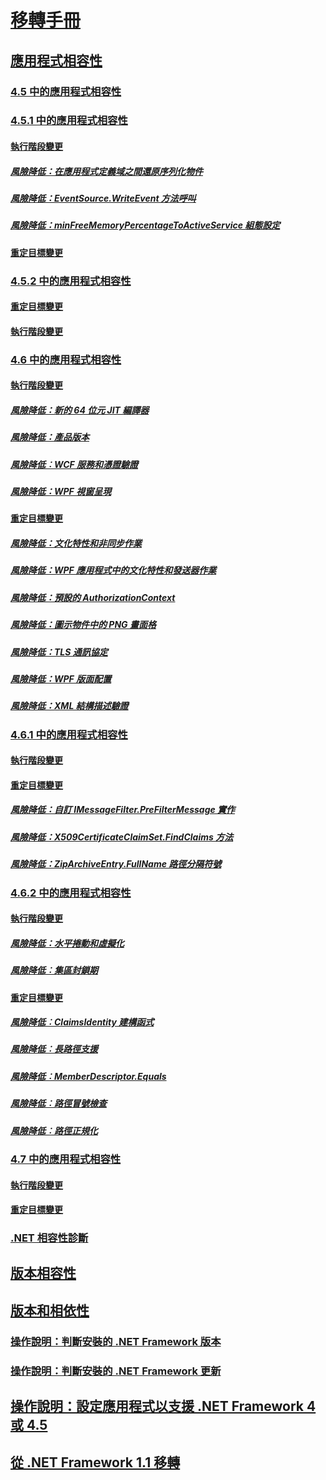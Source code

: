 # [移轉手冊](index.md)
## [應用程式相容性](application-compatibility.md)
### [4.5 中的應用程式相容性](application-compatibility-in-the-net-framework-4-5.md)
### [4.5.1 中的應用程式相容性](application-compatibility-in-the-net-framework-4-5-1.md)
#### [執行階段變更](runtime-changes-in-the-net-framework-4-5-1.md)
##### [風險降低：在應用程式定義域之間還原序列化物件](mitigation-deserialization-of-objects-across-app-domains.md)
##### [風險降低：EventSource.WriteEvent 方法呼叫](mitigation-eventsource-writeevent-method-calls.md)
##### [風險降低：minFreeMemoryPercentageToActiveService 組態設定](mitigation-minfreememorypercentagetoactiveservice-configuration-setting.md)
#### [重定目標變更](retargeting-changes-in-the-net-framework-4-5-1.md)
### [4.5.2 中的應用程式相容性](application-compatibility-in-the-net-framework-4-5-2.md)
#### [重定目標變更](retargeting-changes-in-the-net-framework-4-5-2.md)
#### [執行階段變更](runtime-changes-in-the-net-framework-4-5-2.md)
### [4.6 中的應用程式相容性](application-compatibility-in-the-net-framework-4-6.md)
#### [執行階段變更](runtime-changes-in-the-net-framework-4-6.md)
##### [風險降低：新的 64 位元 JIT 編譯器](mitigation-new-64-bit-jit-compiler.md)
##### [風險降低：產品版本](mitigation-product-versioning.md)
##### [風險降低︰WCF 服務和憑證驗證](mitigation-wcf-services-and-certificate-authentication.md)
##### [風險降低：WPF 視窗呈現](mitigation-wpf-window-rendering.md)
#### [重定目標變更](retargeting-changes-in-the-net-framework-4-6.md)
##### [風險降低：文化特性和非同步作業](mitigation-culture-and-asynchronous-operations.md)
##### [風險降低：WPF 應用程式中的文化特性和發送器作業](mitigation-culture-and-dispatcher-operations-in-wpf-apps.md)
##### [風險降低：預設的 AuthorizationContext](mitigation-default-authorizationcontext.md)
##### [風險降低：圖示物件中的 PNG 畫面格](mitigation-png-frames-in-icon-objects.md)
##### [風險降低：TLS 通訊協定](mitigation-tls-protocols.md)
##### [風險降低：WPF 版面配置](mitigation-wpf-layout.md)
##### [風險降低：XML 結構描述驗證](mitigation-xml-schema-validation.md)
### [4.6.1 中的應用程式相容性](application-compatibility-in-the-net-framework-4-6-1.md)
#### [執行階段變更](runtime-changes-in-the-net-framework-4-6-1.md)
#### [重定目標變更](retargeting-changes-in-the-net-framework-4-6-1.md)
##### [風險降低：自訂 IMessageFilter.PreFilterMessage 實作](mitigation-custom-imessagefilter-prefiltermessage-implementations.md)
##### [風險降低：X509CertificateClaimSet.FindClaims 方法](mitigation-x509certificateclaimset-findclaims-method.md)
##### [風險降低：ZipArchiveEntry.FullName 路徑分隔符號](mitigation-ziparchiveentry-fullname-path-separator.md)
### [4.6.2 中的應用程式相容性](application-compatibility-in-the-net-framework-4-6-2.md)
#### [執行階段變更](runtime-changes-in-the-net-framework-4-6-2.md)
##### [風險降低：水平捲動和虛擬化](mitigation-horizontal-scrolling-and-virtualization.md)
##### [風險降低︰集區封鎖期](mitigation-pool-blocking-period.md)
#### [重定目標變更](retargeting-changes-in-the-net-framework-4-6-2.md)
##### [風險降低︰ClaimsIdentity 建構函式](mitigation-claimsidentity-constructor.md)
##### [風險降低︰長路徑支援](mitigation-long-path-support.md)
##### [風險降低︰MemberDescriptor.Equals](mitigation-memberdescriptor-equals.md)
##### [風險降低︰路徑冒號檢查](mitigation-path-colon-checks.md)
##### [風險降低︰路徑正規化](mitigation-path-normalization.md)
### [4.7 中的應用程式相容性](application-compatibility-in-the-net-framework-4-7.md)
#### [執行階段變更](runtime-changes-in-the-net-framework-4-7.md)
#### [重定目標變更](retargeting-changes-in-the-net-framework-4-7.md)
### [.NET 相容性診斷](net-compatibility-diagnostics.md)
## [版本相容性](version-compatibility.md)
## [版本和相依性](versions-and-dependencies.md)
### [操作說明：判斷安裝的 .NET Framework 版本](how-to-determine-which-versions-are-installed.md)
### [操作說明：判斷安裝的 .NET Framework 更新](how-to-determine-which-net-framework-updates-are-installed.md)
## [操作說明：設定應用程式以支援 .NET Framework 4 或 4.5](how-to-configure-an-app-to-support-net-framework-4-or-4-5.md)
## [從 .NET Framework 1.1 移轉](migrating-from-the-net-framework-1-1.md)
